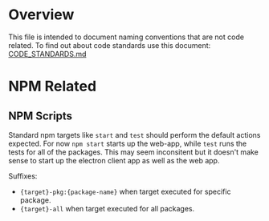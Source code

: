 Overview
========

This file is intended to document naming conventions that are not code related.
To find out about code standards use this document: [CODE_STANDARDS.md](
CODE_STANDARDS.md)

NPM Related
===========

NPM Scripts
-----------

Standard npm targets like `start` and `test` should perform the default actions
expected.  For now `npm start` starts up the web-app, while `test` runs the
tests for all of the packages.  This may seem inconsitent but it doesn't make
sense to start up the electron client app as well as the web app. 

Suffixes:
  * `{target}-pkg:{package-name}` when target executed for specific package.
  * `{target}-all` when target executed for all packages.
